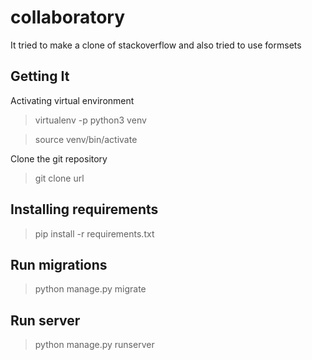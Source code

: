 # collaboratory
It tried to make a clone of stackoverflow and also tried to use formsets
## Getting It 
Activating virtual environment 
> virtualenv -p python3 venv

> source venv/bin/activate

Clone the git repository 
> git clone url

## Installing requirements 
> pip install -r requirements.txt

## Run migrations 
> python manage.py migrate

## Run server
> python manage.py runserver

 
